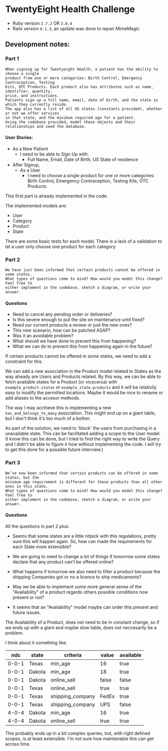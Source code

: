 # TwentyEight Health Challenge

* Ruby version `2.7.2` OR `3.0.4`
* Rails version `6.1.3`, an update was done to repair MimeMagic

## Development notes:

### Part 1
```
When signing up for Twentyeight Health, a patient has the ability to choose a single
product from one or more categories: Birth Control, Emergency Contraception, Testing
Kits, OTC Products. Each product also has attributes such as name, identifier, quantity,
price, and instructions.
Patients sign up a full name, email, date of birth, and the state in which they currently reside.
The app also has a list of all US states (constants provided), whether or not we offer services
in that state, and the minimum required age for a patient.
Using the codebase provided, model these objects and their relationships and seed the database.
```

####  User Stories:

* As a New Patient
  * I need to be able to Sign Up with:
    * Full Name, Email, Date of Birth, US State of residence
* After Signup,
  * As a User
    * I need to choose a single product for one or more categories: Birth Control, Emergency Contraception, Testing Kits, OTC Products.

This first part is already implemented in the code.

The implemented models are:
* User
* Category
* Product
* State

There are some basic tests for each model.
There is a lack of a validation to let a user only choose one product for each category.


### Part 2
```
We have just been informed that certain products cannot be offered in some states.
What types of questions come to mind? How would you model this change? Feel free to
either implement in the codebase, sketch a diagram, or write your answer.
```
#### Questions

* Need to cancel any pending order or deliveries?
* Is this severe enough to put the site on maintenance until fixed?
* Need our current products a review or just the new ones?
* This new scenario, how can be patched ASAP?
* Was it an avoidable problem?
* What should we have done to prevent this from happening?
* What we can do to prevent this from happening again in the future?

If certain products cannot be offered in some states, we need to add a constraint for this.

We can add a new association in the Product model related to States as the way already are Users and Products related.
By this way, we can be able to fetch available states for a Product (or vicecersa) with `example_product.states` or `example_state.products` and it will be relativily easy to modify the permitted locations. Maybe it would be nice to rename or add aliases to the accesor methods.

The way I may acchieve this is implementing a new `has_and_belongs_to_many` association.
This might end up on a giant table, but I don't think it's too much of a bother.

As part of the solution, we need to 'block' the users from purchasing in a unavailable state.
This can be facilitated adding a scope to the User model.
(I know this can be done, but I tried to find the right way to write the Query and I didn't be able to figure it how without implementing the code. I will try to get this done for a possible future interview.)

### Part 3

```
We’ve now been informed that certain products can be offered in some states, but the
minimum age requirement is different for these products than all other ones in this state.
What types of questions come to mind? How would you model this change? Feel free to
either implement in the codebase, sketch a diagram, or write your answer.
```
#### Questions
All the questions in part 2 plus:

* Seems that some states are a little nitpick with this regulations, pretty sure this will happen again. So, how can made the requirements for each State more extensible?

* We are going to need to change a lot of things if tomorrow some states declare that any product can't be offered online?

* What happens if tomorrow we also need to filter a product because the shipping Companies got or no a licence to ship medicaments?

* May we be able to implement some more general sense of the "Availability" of a product regards others possible conditions now present or not?

* It seems that an "Availability" model maybe can order this present and future issues.

The Availability of a Product, does not need to be in constant change, so if we ends up with a giant and maybe slow table, does not neccesarily be a problem.

I think about it something like:

 | ndc | state | criteria | value | available |
 |---- | ------ | ----- | ---- | ---- |
| 0-0-1 | Texas | min_age | 16 | true |
| 0-0-1 | Dakota | min_age | 18 | true |
| 0-0-1 | Dakota | online_sell | false | false |
| 0-0-1 | Texas | online_sell | true | true |
| 0-0-1 | Texas | shipping_company | FedEx | true |
| 0-0-1 | Texas | shipping_company | UPS | false |
| 4-0-4 | Dakota | min_age | 16 | true |
| 4-0-4 | Dakota | online_sell | true | true |


This probably ends up in a bit complex queries, but, with right defined scopes, is at least extensible. I'm not sure how maintenable this can get across time.
